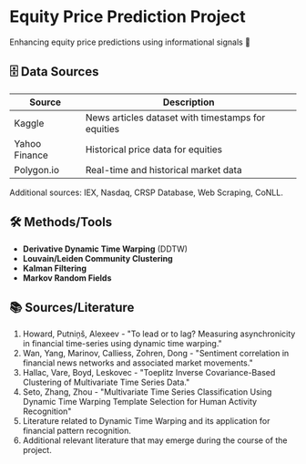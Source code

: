 # Equity Price Prediction Project

Enhancing equity price predictions using informational signals 📰

## 🗄️ Data Sources

| Source | Description |
| --- | --- |
| Kaggle | News articles dataset with timestamps for equities |
| Yahoo Finance | Historical price data for equities |
| Polygon.io | Real-time and historical market data |

Additional sources: IEX, Nasdaq, CRSP Database, Web Scraping, CoNLL.

## 🛠️ Methods/Tools

- **Derivative Dynamic Time Warping** (DDTW)
- **Louvain/Leiden Community Clustering**
- **Kalman Filtering**
- **Markov Random Fields**

## 📚 Sources/Literature

1. Howard, Putniņš, Alexeev - "To lead or to lag? Measuring asynchronicity in financial time-series using dynamic time warping."
2. Wan, Yang, Marinov, Calliess, Zohren, Dong - "Sentiment correlation in financial news networks and associated market movements."
3. Hallac, Vare, Boyd, Leskovec - "Toeplitz Inverse Covariance-Based Clustering of Multivariate Time Series Data."
4. Seto, Zhang, Zhou - "Multivariate Time Series Classification Using Dynamic Time Warping Template Selection for Human Activity Recognition"
5. Literature related to Dynamic Time Warping and its application for financial pattern recognition.
6. Additional relevant literature that may emerge during the course of the project.
